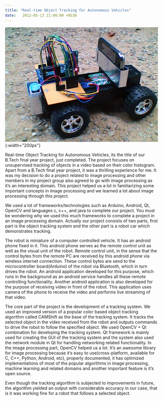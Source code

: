 ```yaml
---
title: "Real-time Object Tracking for Autonomous Vehicles"
date:   2012-05-13 21:00:00 +0530
---
```


![My helpful screenshot](/images/project.jpg){:width="200px"}

Real-time Object Tracking for Autonomous Vehicles, its the title of our B.Tech final year project, just completed. The project focuses on unsupervised tracking of objects in a video based on their color histogram. Apart from a B.Tech final year project, it was a thrilling experience for me. It was my decision to do a project related to image processing and other members in my project group also agreed to go with image processing as it’s an interesting domain. This project helped us a lot in familiarizing some important concepts in image processing and we learned a lot about image processing through this project.

We used a lot of frameworks/technologies such as Arduino, Android, Qt, OpenCV and languages c, c++, and java to complete our project. You must be wondering why we used this much frameworks to complete a project in an image processing domain. Actually our project consists of two parts, first part is the object tracking system and the other part is a robot car which demonstrates tracking.

The robot is miniature of a computer controlled vehicle. It has an android phone fixed in it. This android phone serves as the remote control unit as well as the visual unit of the robot. Remote control unit, in the sense that the control bytes from the remote PC are received by this android phone via wireless internet connection. These control bytes are send to the microcontroller board(Arduino) of the robot via Bluetooth, which in turn drives the robot. An android application developed for this purpose, which runs in the background as an android service handles all these remote controlling functionality. Another android application is also developed for the purpose of receiving video in front of the robot. This application uses camera of the phone to receive the video and performs live streaming of that video.

The core part of the project is the development of a tracking system. We used an improved version of a popular color based object tracking algorithm called CAMShift as the base of the tracking system. It tracks the selected object in the video received from the robot and outputs commands to drive the robot to follow the specified object. We used OpenCV + Qt combination for developing the tracking system. Qt framework is mainly used for creating the GUI of the tracking system and the system also used the network module in Qt for handling networking related functionality. In the image processing part, OpenCV helped us a lot. It’s an awesome library for image processing because it’s easy to use(cross-platform, available for C, C++, Python, Android, etc), properly documented, it has optimized implementations of most of the popular algorithms in image processing, machine learning and related domains and another important feature is it’s open source.

Even though the tracking algorithm is subjected to improvements in future, the algorithm yielded an output with considerable accuracy in our case, that is it was working fine for a robot that follows a selected object.

